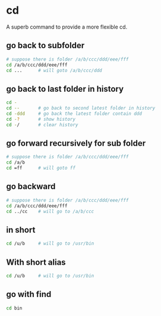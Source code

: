 # cd

A superb command to provide a more flexible cd.

## go back to subfolder

```bash
# suppose there is folder /a/b/ccc/ddd/eee/fff
cd /a/b/ccc/ddd/eee/fff
cd ...      # will goto /a/b/ccc/ddd
```

## go back to last folder in history


```bash
cd -
cd --       # go back to second latest folder in history
cd -ddd     # go back the latest folder contain ddd
cd -?       # show history
cd -/       # clear history
```


## go forward recursively for sub folder

```bash
# suppose there is folder /a/b/ccc/ddd/eee/fff
cd /a/b
cd =ff      # will goto ff
```

## go backward

```bash
# suppose there is folder /a/b/ccc/ddd/eee/fff
cd /a/b/ccc/ddd/eee/fff
cd ../cc    # will go to /a/b/ccc
```

## in short

```bash
cd /u/b     # will go to /usr/bin
```

## With short alias

```bash
cd /u/b     # will go to /usr/bin
```


## go with find

```bash
cd bin
```



